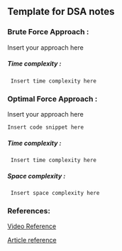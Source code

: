 ## Template for DSA notes

### Brute Force Approach :

Insert your approach here

##### Time complexity :

``` Insert time complexity here```

### Optimal Force Approach :

Insert your approach here

``` 
Insert code snippet here
```

##### Time complexity :

``` Insert time complexity here```

##### Space complexity :

``` Insert space complexity here```

### References:

[Video Reference]()

[Article reference]()
